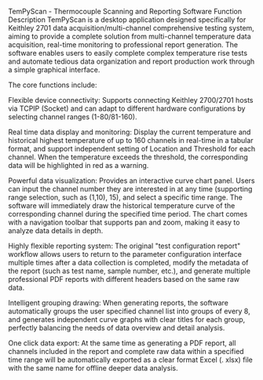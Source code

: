 TemPyScan - Thermocouple Scanning and Reporting Software
Function Description
TemPyScan is a desktop application designed specifically for Keithley 2701 data acquisition/multi-channel comprehensive testing system, aiming to provide a complete solution from multi-channel temperature data acquisition, real-time monitoring to professional report generation. The software enables users to easily complete complex temperature rise tests and automate tedious data organization and report production work through a simple graphical interface.

The core functions include:

Flexible device connectivity: Supports connecting Keithley 2700/2701 hosts via TCPIP (Socket) and can adapt to different hardware configurations by selecting channel ranges (1-80/81-160).

Real time data display and monitoring: Display the current temperature and historical highest temperature of up to 160 channels in real-time in a tabular format, and support independent setting of Location and Threshold for each channel. When the temperature exceeds the threshold, the corresponding data will be highlighted in red as a warning.

Powerful data visualization: Provides an interactive curve chart panel. Users can input the channel number they are interested in at any time (supporting range selection, such as (1,10), 15), and select a specific time range. The software will immediately draw the historical temperature curve of the corresponding channel during the specified time period. The chart comes with a navigation toolbar that supports pan and zoom, making it easy to analyze data details in depth.

Highly flexible reporting system: The original "test configuration report" workflow allows users to return to the parameter configuration interface multiple times after a data collection is completed, modify the metadata of the report (such as test name, sample number, etc.), and generate multiple professional PDF reports with different headers based on the same raw data.

Intelligent grouping drawing: When generating reports, the software automatically groups the user specified channel list into groups of every 8, and generates independent curve graphs with clear titles for each group, perfectly balancing the needs of data overview and detail analysis.

One click data export: At the same time as generating a PDF report, all channels included in the report and complete raw data within a specified time range will be automatically exported as a clear format Excel (. xlsx) file with the same name for offline deeper data analysis.

